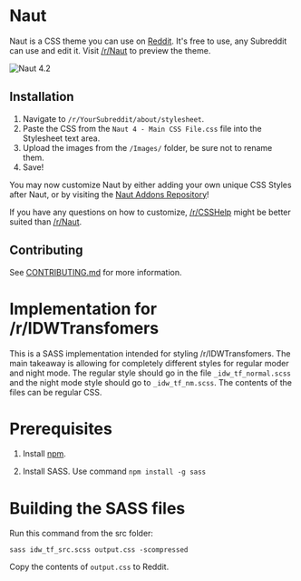 # Naut

Naut is a CSS theme you can use on [Reddit](http://www.Reddit.com). It's free to use, any Subreddit can use and edit it. Visit [/r/Naut](http://www.Reddit.com/r/Naut) to preview the theme.

![Naut 4.2](https://i.imgur.com/xbLfJS6.png)

## Installation

1. Navigate to `/r/YourSubreddit/about/stylesheet`.
2. Paste the CSS from the `Naut 4 - Main CSS File.css` file into the Stylesheet text area.
3. Upload the images from the `/Images/` folder, be sure not to rename them.
4. Save!

You may now customize Naut by either adding your own unique CSS Styles after Naut, or by visiting the [Naut Addons Repository](https://github.com/Axel--/Naut-for-reddit/tree/master/Addons)!

If you have any questions on how to customize, [/r/CSSHelp](https://www.reddit.com/r/csshelp) might be better suited than [/r/Naut](https://www.reddit.com/r/Naut).

## Contributing

See [CONTRIBUTING.md](https://github.com/Axel--/Naut-for-reddit/blob/master/CONTRIBUTING.md) for more information.

# Implementation for /r/IDWTransfomers

This is a SASS implementation intended for styling /r/IDWTransfomers. The main takeaway is allowing for completely different styles for regular moder and night mode. The regular style should go in the file `_idw_tf_normal.scss` and the night mode style should go to `_idw_tf_nm.scss`. The contents of the files can be regular CSS. 

# Prerequisites

1. Install [npm](https://nodejs.org/en/). 

2. Install SASS. Use command `npm install -g sass`

# Building the SASS files

Run this command from the src folder:

`sass idw_tf_src.scss output.css -scompressed`

Copy the contents of `output.css` to Reddit.